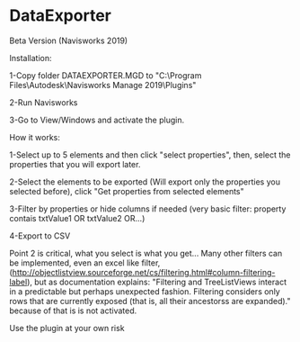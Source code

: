 # DataExporter
Beta Version (Navisworks 2019)

Installation:

1-Copy folder DATAEXPORTER.MGD to "C:\Program Files\Autodesk\Navisworks Manage 2019\Plugins"

2-Run Navisworks

3-Go to View/Windows and activate the plugin.

How it works:

1-Select up to 5 elements and then click "select properties", then, select the properties that you will export later.

2-Select the elements to be exported (Will export only the properties you selected before), click "Get properties from selected elements"

3-Filter by properties or hide columns if needed (very basic filter: property contais txtValue1 OR txtValue2 OR...)

4-Export to CSV

Point 2 is critical, what you select is what you get...
Many other filters can be implemented, even an excel like filter, (http://objectlistview.sourceforge.net/cs/filtering.html#column-filtering-label), but as documentation explains:
"Filtering and TreeListViews interact in a predictable but perhaps unexpected fashion.
Filtering considers only rows that are currently exposed (that is, all their ancestorss are expanded)."
because of that is is not activated.


Use the plugin at your own risk
